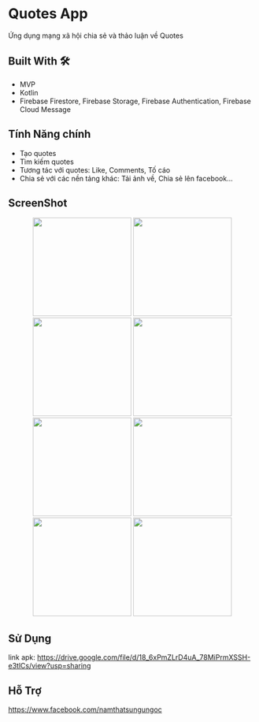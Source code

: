 # Quotes App

Ứng dụng mạng xã hội chia sẻ và thảo luận về Quotes

## Built With 🛠
- MVP
- Kotlin
- Firebase Firestore, Firebase Storage, Firebase Authentication, Firebase Cloud Message
## Tính Năng chính
- Tạo quotes
- Tìm kiếm quotes
- Tương tác với quotes: Like, Comments, Tố cáo
- Chia sẻ với các nền tảng khác: Tải ảnh về, Chia sẻ lên facebook...
## ScreenShot
<div style="display: flex; flex-wrap: wrap; justify-content: center;">
  <div style="flex-basis: 100%; text-align: center;">
    <img src="https://github.com/user-attachments/assets/40dc3380-8ec7-41e9-a6bd-f0b797eeebc6" width="200" />
    <img src="https://github.com/user-attachments/assets/76b9c946-eb96-4f09-a163-29e956da9161" width="200" />
    <img src="https://github.com/user-attachments/assets/99c986ba-371e-4db8-a9a2-94093701bb00" width="200" />
    <img src="https://github.com/user-attachments/assets/cf02805f-bc18-4645-be27-596c3714c7ac" width="200" />
    <img src="https://github.com/user-attachments/assets/e14eefe9-f4e5-46af-b45b-3c6823f163b2" width="200" />
    <img src="https://github.com/user-attachments/assets/2176009a-8c11-4372-a03a-ee0601d295ea" width="200" />
    <img src="https://github.com/user-attachments/assets/bf079568-be2d-4a42-be65-70122aa787bf" width="200" />
    <img src="https://github.com/user-attachments/assets/e3fa454f-0e78-4029-9d8a-5a03e08940cc" width="200" />

  </div>

</div>


## Sử Dụng
link apk: https://drive.google.com/file/d/18_6xPmZLrD4uA_78MiPrmXSSH-e3tlCs/view?usp=sharing

## Hỗ Trợ
https://www.facebook.com/namthatsungungoc
